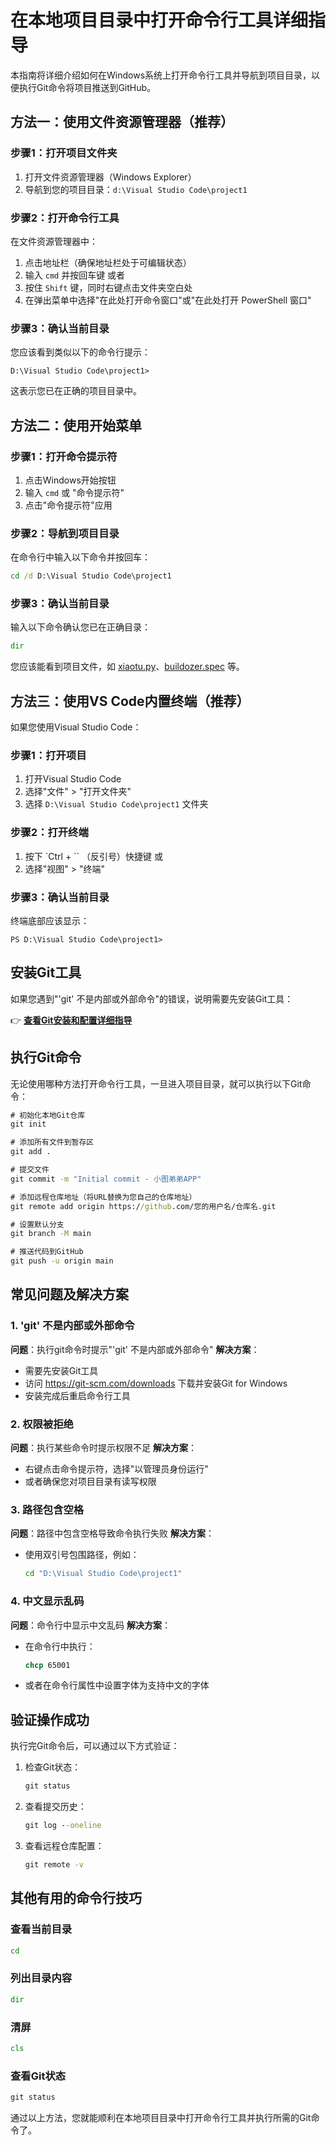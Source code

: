 # 在本地项目目录中打开命令行工具详细指导

本指南将详细介绍如何在Windows系统上打开命令行工具并导航到项目目录，以便执行Git命令将项目推送到GitHub。

## 方法一：使用文件资源管理器（推荐）

### 步骤1：打开项目文件夹
1. 打开文件资源管理器（Windows Explorer）
2. 导航到您的项目目录：`d:\Visual Studio Code\project1`

### 步骤2：打开命令行工具
在文件资源管理器中：
1. 点击地址栏（确保地址栏处于可编辑状态）
2. 输入 `cmd` 并按回车键
   或者
3. 按住 `Shift` 键，同时右键点击文件夹空白处
4. 在弹出菜单中选择"在此处打开命令窗口"或"在此处打开 PowerShell 窗口"

### 步骤3：确认当前目录
您应该看到类似以下的命令行提示：
```
D:\Visual Studio Code\project1>
```

这表示您已在正确的项目目录中。

## 方法二：使用开始菜单

### 步骤1：打开命令提示符
1. 点击Windows开始按钮
2. 输入 `cmd` 或 "命令提示符"
3. 点击"命令提示符"应用

### 步骤2：导航到项目目录
在命令行中输入以下命令并按回车：
```cmd
cd /d D:\Visual Studio Code\project1
```

### 步骤3：确认当前目录
输入以下命令确认您已在正确目录：
```cmd
dir
```

您应该能看到项目文件，如 [xiaotu.py](file:///d:/Visual%20Studio%20Code/project1/xiaotu.py)、[buildozer.spec](file:///d:/Visual%20Studio%20Code/project1/buildozer.spec) 等。

## 方法三：使用VS Code内置终端（推荐）

如果您使用Visual Studio Code：

### 步骤1：打开项目
1. 打开Visual Studio Code
2. 选择"文件" > "打开文件夹"
3. 选择 `D:\Visual Studio Code\project1` 文件夹

### 步骤2：打开终端
1. 按下 `Ctrl + `` （反引号）快捷键
   或
2. 选择"视图" > "终端"

### 步骤3：确认当前目录
终端底部应该显示：
```
PS D:\Visual Studio Code\project1>
```

## 安装Git工具

如果您遇到"'git' 不是内部或外部命令"的错误，说明需要先安装Git工具：

👉 **[查看Git安装和配置详细指导](GIT_INSTALLATION_GUIDE.md)**

## 执行Git命令

无论使用哪种方法打开命令行工具，一旦进入项目目录，就可以执行以下Git命令：

```cmd
# 初始化本地Git仓库
git init

# 添加所有文件到暂存区
git add .

# 提交文件
git commit -m "Initial commit - 小图弟弟APP"

# 添加远程仓库地址（将URL替换为您自己的仓库地址）
git remote add origin https://github.com/您的用户名/仓库名.git

# 设置默认分支
git branch -M main

# 推送代码到GitHub
git push -u origin main
```

## 常见问题及解决方案

### 1. 'git' 不是内部或外部命令
**问题**：执行git命令时提示"'git' 不是内部或外部命令"
**解决方案**：
- 需要先安装Git工具
- 访问 https://git-scm.com/downloads 下载并安装Git for Windows
- 安装完成后重启命令行工具

### 2. 权限被拒绝
**问题**：执行某些命令时提示权限不足
**解决方案**：
- 右键点击命令提示符，选择"以管理员身份运行"
- 或者确保您对项目目录有读写权限

### 3. 路径包含空格
**问题**：路径中包含空格导致命令执行失败
**解决方案**：
- 使用双引号包围路径，例如：
  ```cmd
  cd "D:\Visual Studio Code\project1"
  ```

### 4. 中文显示乱码
**问题**：命令行中显示中文乱码
**解决方案**：
- 在命令行中执行：
  ```cmd
  chcp 65001
  ```
- 或者在命令行属性中设置字体为支持中文的字体

## 验证操作成功

执行完Git命令后，可以通过以下方式验证：

1. 检查Git状态：
   ```cmd
   git status
   ```

2. 查看提交历史：
   ```cmd
   git log --oneline
   ```

3. 查看远程仓库配置：
   ```cmd
   git remote -v
   ```

## 其他有用的命令行技巧

### 查看当前目录
```cmd
cd
```

### 列出目录内容
```cmd
dir
```

### 清屏
```cmd
cls
```

### 查看Git状态
```cmd
git status
```

通过以上方法，您就能顺利在本地项目目录中打开命令行工具并执行所需的Git命令了。
